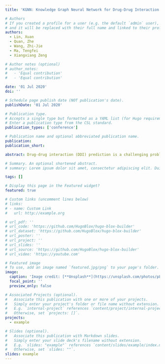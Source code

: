 ```yaml
---
title: 'KGNN: Knowledge Graph Neural Network for Drug-Drug Interaction Prediction'

# Authors
# If you created a profile for a user (e.g. the default `admin` user), write the username (folder name) here
# and it will be replaced with their full name and linked to their profile.
authors:
  - Lin, Xuan
  - Quan, Zhe
  - Wang, Zhi-Jie
  - Ma, Tengfei 
  - Xiangxiang Zeng

# Author notes (optional)
# author_notes:
#   - 'Equal contribution'
#   - 'Equal contribution'

date: '01 Jul 2020'
doi: ''

# Schedule page publish date (NOT publication's date).
publishDate: '01 Jul 2020'

# Publication type.
# Accepts a single type but formatted as a YAML list (for Hugo requirements).
# Enter a publication type from the CSL standard.
publication_types: ['conference']

# Publication name and optional abbreviated publication name.
publication: 
publication_short: 

abstract: Drug-drug interaction (DDI) prediction is a challenging problem in pharmacology and clinical application, and effectively identifying potential DDIs during clinical trials is critical for patients and society. Most of existing computational models with AI techniques often concentrate on integrating multiple data sources and combining popular embedding methods together. Yet, researchers pay less attention to the potential correlations between drug and other entities such as targets and genes. Moreover, recent studies also adopted knowledge graph (KG) for DDI prediction. Yet, this line of methods learn node latent embedding directly, but they are limited in obtaining the rich neighborhood information of each entity in KG. To address the above limitations, we propose an end-to-end framework, called Knowledge Graph Neural Network (KGNN), to resolve the DDI prediction. Our framework can effectively capture drug and its potential neighborhoods by mining their associated relations in KG. To extract both high-order structures andsemantic relations of the KG, we learn from the neighborhoods for each entity in KG as their local receptive, and then integrate neighborhood information with bias from representation of the current entity. This way, the receptive field can be naturally extended to multiple hops away to model highorder topological information and to obtain drugs potential long-distance correlations. We haveimplemented our method and conducted experiments based on several widely-used datasets. Empirical results show that KGNN outperforms the classic and state-of-the-art models.

# Summary. An optional shortened abstract.
# summary: Lorem ipsum dolor sit amet, consectetur adipiscing elit. Duis posuere tellus ac convallis placerat. Proin tincidunt magna sed ex sollicitudin condimentum.

tags: []

# Display this page in the Featured widget?
featured: true

# Custom links (uncomment lines below)
# links:
# - name: Custom Link
#   url: http://example.org

# url_pdf: ''
# url_code: 'https://github.com/HugoBlox/hugo-blox-builder'
# url_dataset: 'https://github.com/HugoBlox/hugo-blox-builder'
# url_poster: ''
# url_project: ''
# url_slides: ''
# url_source: 'https://github.com/HugoBlox/hugo-blox-builder'
# url_video: 'https://youtube.com'

# Featured image
# To use, add an image named `featured.jpg/png` to your page's folder.
image:
  caption: 'Image credit: [**Unsplash**](https://unsplash.com/photos/pLCdAaMFLTE)'
  focal_point: ''
  preview_only: false

# Associated Projects (optional).
#   Associate this publication with one or more of your projects.
#   Simply enter your project's folder or file name without extension.
#   E.g. `internal-project` references `content/project/internal-project/index.md`.
#   Otherwise, set `projects: []`.
projects:
  - example

# Slides (optional).
#   Associate this publication with Markdown slides.
#   Simply enter your slide deck's filename without extension.
#   E.g. `slides: "example"` references `content/slides/example/index.md`.
#   Otherwise, set `slides: ""`.
slides: example
---
```


<!-- {{% callout note %}}
Click the _Cite_ button above to demo the feature to enable visitors to import publication metadata into their reference management software.
{{% /callout %}}

{{% callout note %}}
Create your slides in Markdown - click the _Slides_ button to check out the example.
{{% /callout %}}

Add the publication's **full text** or **supplementary notes** here. You can use rich formatting such as including [code, math, and images](https://docs.hugoblox.com/content/writing-markdown-latex/). -->
